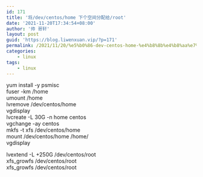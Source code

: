 ```yaml
---
id: 171
title: '将/dev/centos/home 下个空间分配给/root'
date: '2021-11-20T17:34:54+08:00'
author: '帅 哥轩'
layout: post
guid: 'https://blog.liwenxuan.vip/?p=171'
permalink: /2021/11/20/%e5%b0%86-dev-centos-home-%e4%b8%8b%e4%b8%aa%e7%a9%ba%e9%97%b4%e5%88%86%e9%85%8d%e7%bb%99-root/
categories:
    - linux
tags:
    - linux
---
```


yum install -y psmisc  
fuser -km /home  
umount /home  
lvremove /dev/centos/home  
vgdisplay  
lvcreate -L 30G -n home centos  
vgchange -ay centos  
mkfs -t xfs /dev/centos/home  
mount /dev/centos/home /home/  
vgdisplay

lvextend -L +250G /dev/centos/root  
xfs\_growfs /dev/centos/root  
xfs\_growfs /dev/centos/root